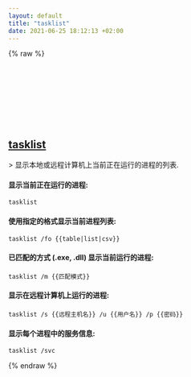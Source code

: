 ```yaml
---
layout: default
title: "tasklist"
date: 2021-06-25 18:12:13 +02:00
---
```

{% raw %}
<h2 id="tasklist">
  <a href="/zh/windows/tasklist.html">tasklist</a> <a href="#tasklist"><svg class="icon">
    <use href="/assets/images/unicode_sprite.svg#link" />
  </svg></a>
</h2>
> 显示本地或远程计算机上当前正在运行的进程的列表.

#### 显示当前正在运行的进程:
```shell
tasklist
```
#### 使用指定的格式显示当前进程列表:
```shell
tasklist /fo {{table|list|csv}}
```
#### 已匹配的方式 (.exe, .dll) 显示当前运行的进程:
```shell
tasklist /m {{匹配模式}}
```
#### 显示在远程计算机上运行的进程:
```shell
tasklist /s {{远程主机名}} /u {{用户名}} /p {{密码}}
```
#### 显示每个进程中的服务信息:
```shell
tasklist /svc
```
{% endraw %}